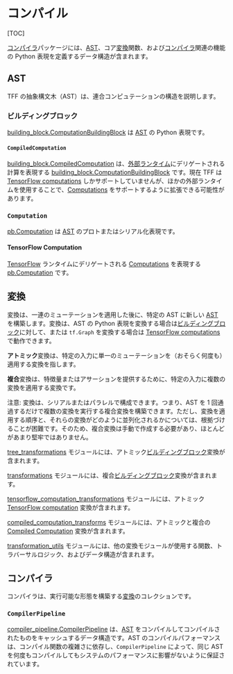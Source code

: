 # コンパイル

[TOC]

[コンパイラ](https://github.com/tensorflow/federated/blob/main/tensorflow_federated/python/core/impl/compiler)パッケージには、[AST](#ast)、コア[変換](#transformation)関数、および[コンパイラ](#compiler)関連の機能の Python 表現を定義するデータ構造が含まれます。

## AST

TFF の抽象構文木（AST）は、連合コンピュテーションの構造を説明します。

### ビルディングブロック

[building_block.ComputationBuildingBlock](https://github.com/tensorflow/federated/blob/main/tensorflow_federated/python/core/impl/compiler/building_blocks.py) は [AST](#ast) の Python 表現です。

#### `CompiledComputation`

[building_block.CompiledComputation](https://github.com/tensorflow/federated/blob/main/tensorflow_federated/python/core/impl/compiler/building_blocks.py) は、[外部ランタイム](execution.md#external-runtime)にデリゲートされる計算を表現する [building_block.ComputationBuildingBlock](https://github.com/tensorflow/federated/blob/main/tensorflow_federated/python/core/impl/compiler/building_blocks.py) です。現在 TFF は [TensorFlow computations](#tensorFlow-computation) しかサポートしていませんが、ほかの外部ランタイムを使用することで、[Computations](#computation) をサポートするように拡張できる可能性があります。

### `Computation`

[pb.Computation](https://github.com/tensorflow/federated/blob/main/tensorflow_federated/proto/v0/computation.proto) は [AST](#ast) のプロトまたはシリアル化表現です。

#### TensorFlow Computation

[TensorFlow](execution.md#tensorflow) ランタイムにデリゲートされる [Computations](#computation) を表現する [pb.Computation](https://github.com/tensorflow/federated/blob/main/tensorflow_federated/proto/v0/computation.proto) です。

## 変換

変換は、一連のミューテーションを適用した後に、特定の AST に新しい [AST](#ast) を構築します。変換は、AST の Python 表現を変換する場合は[ビルディングブロック](#building-block)に対して、または `tf.Graph` を変換する場合は [TensorFlow computations](#tensorFlow-computation) で動作できます。

**アトミック**変換は、特定の入力に単一のミューテーションを（おそらく何度も）適用する変換を指します。

**複合**変換は、特徴量またはアサーションを提供するために、特定の入力に複数の変換を適用する変換です。

注意: 変換は、シリアルまたはパラレルで構成できます。つまり、AST を 1 回通過するだけで複数の変換を実行する複合変換を構築できます。ただし、変換を適用する順序と、それらの変換がどのように並列化されるかについては、根拠づけることが困難です。そのため、複合変換は手動で作成する必要があり、ほとんどがあまり堅牢ではありません。

[tree_transformations](https://github.com/tensorflow/federated/blob/main/tensorflow_federated/python/core/impl/compiler/tree_transformations.py) モジュールには、アトミック[ビルディングブロック](#building-block)変換が含まれます。

[transformations](https://github.com/tensorflow/federated/blob/main/tensorflow_federated/python/core/impl/compiler/transformations.py) モジュールには、複合[ビルディングブロック](#building-block)変換が含まれます。

[tensorflow_computation_transformations](https://github.com/tensorflow/federated/blob/main/tensorflow_federated/python/core/impl/compiler/tensorflow_computation_transformations.py) モジュールには、アトミック [TensorFlow computation](#tensorflow-computation) 変換が含まれます。

[compiled_computation_transforms](https://github.com/tensorflow/federated/blob/main/tensorflow_federated/python/core/impl/compiler/compiled_computation_transforms.py) モジュールには、アトミックと複合の [Compiled Computation](#compiled-computation) 変換が含まれます。

[transformation_utils](https://github.com/tensorflow/federated/blob/main/tensorflow_federated/python/core/impl/compiler/transformation_utils.py) モジュールには、他の変換モジュールが使用する関数、トラバーサルロジック、およびデータ構造が含まれます。

## コンパイラ

コンパイラは、実行可能な形態を構築する[変換](#transformation)のコレクションです。

### `CompilerPipeline`

[compiler_pipeline.CompilerPipeline](https://github.com/tensorflow/federated/blob/main/tensorflow_federated/python/core/impl/compiler/compiler_pipeline.py) は、[AST](#ast) をコンパイルしてコンパイルされたものをキャッシュするデータ構造です。AST のコンパイルパフォーマンスは、コンパイル関数の複雑さに依存し、`CompilerPipeline` によって、同じ AST を何度もコンパイルしてもシステムのパフォーマンスに影響がないように保証されています。
